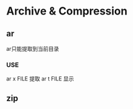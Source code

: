 Archive & Compression
=================
ar
----------
ar只能提取到当前目录

### USE
ar x FILE	提取
ar t FILE	显示

zip
-------------
